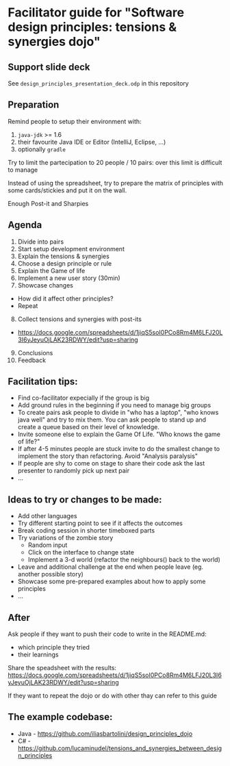 Facilitator guide for "Software design principles: tensions &amp; synergies dojo"
================================================================================

Support slide deck
------------------
See `design_principles_presentation_deck.odp` in this repository


Preparation
-----------
Remind people to setup their environment with:

1. `java-jdk` >= 1.6
2. their favourite Java IDE or Editor (IntelliJ, Eclipse, ...)
3. optionally `gradle` 

Try to limit the partecipation to 20 people / 10 pairs: over this limit is difficult to manage

Instead of using the spreadsheet, try to prepare the matrix of principles with some cards/stickies and put it on the wall.

Enough Post-it and Sharpies


Agenda
------
1. Divide into pairs 
2. Start setup development environment
3. Explain the tensions & synergies
4. Choose a design principle or rule
5. Explain the Game of life
6. Implement a new user story (30min)
7. Showcase changes 
  * How did it affect other principles?
  * Repeat
8. Collect tensions and synergies with post-its 
  * https://docs.google.com/spreadsheets/d/1jiqS5soI0PCo8Rm4M6LFJ20L3I6yJeyuOjLAK23RDWY/edit?usp=sharing 
9. Conclusions
10. Feedback


Facilitation tips:
------------------
* Find co-facilitator expecially if the group is big
* Add ground rules in the beginning if you need to manage big groups
* To create pairs ask people to divide in "who has a laptop", "who knows java well" and try to mix them. You can ask people to stand up and create a queue based on their level of knowledge.
* Invite someone else to explain the Game Of Life. "Who knows the game of life?"
* If after 4-5 minutes people are stuck invite to do the smallest change to implement the story than refactoring. Avoid "Analysis paralysis"
* If people are shy to come on stage to share their code ask the last presenter to randomly pick up next pair
* ...


Ideas to try or changes to be made:
-----------------------------------
* Add other languages
* Try different starting point to see if it affects the outcomes
* Break coding session in shorter timeboxed parts
* Try variations of the zombie story
  * Random input
  * Click on the interface to change state
  * Implement a 3-d world (refactor the neighbours() back to the world)
* Leave and additional challenge at the end when people leave (eg. another possible story)
* Showcase some pre-prepared examples about how to apply some principles
* ...


After
-----
Ask people if they want to push their code to write in the README.md:

* which principle they tried
* their learnings

Share the speadsheet with the results:
https://docs.google.com/spreadsheets/d/1jiqS5soI0PCo8Rm4M6LFJ20L3I6yJeyuOjLAK23RDWY/edit?usp=sharing

If they want to repeat the dojo or do with other thay can refer to this guide


The example codebase:
---------------------
* Java - https://github.com/iliasbartolini/design_principles_dojo
* C# - https://github.com/lucaminudel/tensions_and_synergies_between_design_principles

